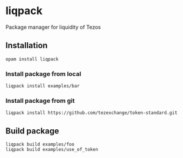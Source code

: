 # liqpack
Package manager for liquidity of Tezos

## Installation
```
opam install liqpack
```

### Install package from local
```
liqpack install examples/bar
```

### Install package from git
```
liqpack install https://github.com/tezexchange/token-standard.git
```

## Build package
```
liqpack build examples/foo
liqpack build examples/use_of_token
```

